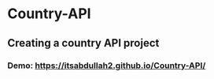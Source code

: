# Country-API
## Creating a country API project
### Demo: https://itsabdullah2.github.io/Country-API/
